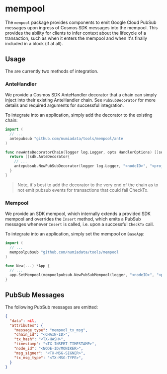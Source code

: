 # mempool

The `mempool` package provides components to emit Google Cloud PubSub messages
upon ingress of Cosmos SDK messages into the mempool. This provides the ability
for clients to infer context about the lifecycle of a transaction, such as when
it enters the mempool and when it's finally included in a block (if at all).

## Usage

The are currently two methods of integration.

### AnteHandler

We provide a Cosmos SDK AnteHandler decorator that a chain can simply inject into
their existing AnteHandler chain. See `PubSubDecorator` for more details and required
arguments for successful integration.

To integrate into an application, simply add the decorator to the existing chain:

```go
import (
  // ...
  antepubsub "github.com/numiadata/tools/mempool/ante
)

func newAnteDecoratorChain(logger log.Logger, opts HandlerOptions) []sdk.AnteDecorator {
  return []sdk.AnteDecorator{
    // ...
    antepubsub.NewPubSubDecorator(logger log.Logger, "<nodeID>", "<projectID>", "<topic>", false),
  }
}
```

> Note, it's best to add the decorator to the very end of the chain as to not emit
> pubsub events for transactions that could fail CheckTx.

### Mempool

We provide an SDK mempool, which internally extends a provided SDK mempool and
overrides the `Insert` method, which emits a PubSub messages whenever `Insert` is
called, i.e. upon a successful `CheckTx` call.

To integrate into an application, simply set the mempool on `BaseApp`:

```go
import (
  // ...
  mempoolpubsub "github.com/numiadata/tools/mempool
)

func New(...) *App {
  // ...
  app.SetMempool(mempoolpubsub.NewPubSubMempool(logger, "<nodeID>", "<projectID>", "<topic>", false))
}
```

## PubSub Messages

The following PubSub messages are emitted:

```json
{
  "data": nil,
  "attributes": {
    "message_type": "mempool_tx_msg",
    "chain_id": "<CHAIN-ID>",
    "tx_hash": "<TX-HASH>",
    "timestamp": "<TX-INSERT-TIMESTAMP>",
    "node_id": "<NODE-ID/MONIKER>",
    "msg_signer": "<TX-MSG-SIGNER>",
    "tx_msg_type": "<TX-MSG-TYPE>",
  }
}
```

